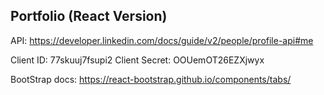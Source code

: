 ## Portfolio (React Version)


API:
https://developer.linkedin.com/docs/guide/v2/people/profile-api#me

Client ID:	77skuuj7fsupi2
Client Secret:	OOUemOT26EZXjwyx

BootStrap docs:
https://react-bootstrap.github.io/components/tabs/

